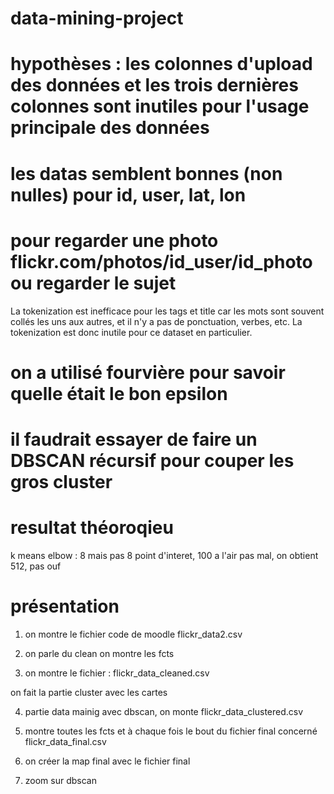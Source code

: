 # data-mining-project

# hypothèses : les colonnes d'upload des données et les trois dernières colonnes sont inutiles pour l'usage principale des données

# les datas semblent bonnes (non nulles) pour id, user, lat, lon

# pour regarder une photo flickr.com/photos/id_user/id_photo ou regarder le sujet

La tokenization est inefficace pour les tags et title car les mots sont souvent collés les uns aux autres, et il n'y a pas de ponctuation, verbes, etc.
La tokenization est donc inutile pour ce dataset en particulier.
# on a utilisé fourvière pour savoir quelle était le bon epsilon

# il faudrait essayer de faire un DBSCAN récursif pour couper les gros cluster



# resultat théoroqieu

k means elbow : 8 mais pas 8 point d'interet, 100 a l'air pas mal, on obtient 512, pas ouf



# présentation

1) on montre le fichier code de moodle flickr_data2.csv

2) on parle du clean on montre les fcts

3) on montre le fichier : flickr_data_cleaned.csv

on fait la partie cluster avec les cartes

4) partie data mainig avec dbscan, on monte flickr_data_clustered.csv

5) montre toutes les fcts et à chaque fois le bout du fichier final concerné flickr_data_final.csv

6) on créer la map final avec le fichier final

7) zoom sur dbscan